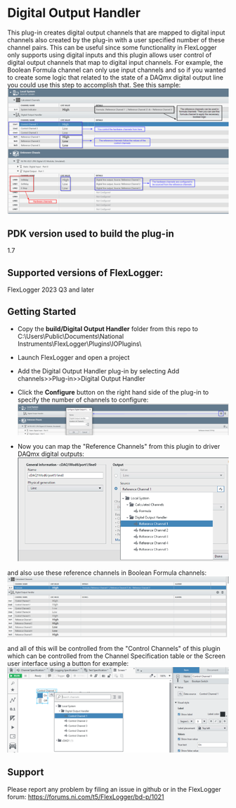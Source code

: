 # Digital Output Handler

This plug-in creates digital output channels that are mapped to digital input channels also created by the plug-in with a user specified number of these channel pairs. This can be useful since some functionality in FlexLogger only supports using digital inputs and this plugin allows user control of digital output channels that map to digital input channels.
For example, the Boolean Formula channel can only use input channels and so if you wanted to create some logic that related to the state of a DAQmx digital output line you could use this step to accomplish that. See this sample:
![Plugin Overview](./plugin_overview.png)

## PDK version used to build the plug-in
1.7

## Supported versions of FlexLogger:
FlexLogger 2023 Q3 and later

## Getting Started
- Copy the **build/Digital Output Handler** folder from this repo to C:\Users\Public\Documents\National Instruments\FlexLogger\Plugins\IOPlugins\
- Launch FlexLogger and open a project
- Add the Digital Output Handler plug-in by selecting Add channels>>Plug-in>>Digital Output Handler
- Click the **Configure** button on the right hand side of the plug-in to specify the number of channels to configure:
![Plugin Configuration](./plugin_config.png)

- Now you can map the "Reference Channels" from this plugin to driver DAQmx digital outputs:
![Map DAQmx channel to Reference Channel](./Map_Daqmx_Channel.png)

and also use these reference channels in Boolean Formula channels:
![Formula Channel Configuration](./Formula_Channel_Config.png)

and all of this will be controlled from the "Control Channels" of this plugin which can be controlled from the Channel Specification table or the Screen user interface using a button for example:
![Screen User Interface](./Screen_Tab.png)

## Support
Please report any problem by filing an issue in github or in the FlexLogger forum:
https://forums.ni.com/t5/FlexLogger/bd-p/1021
